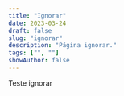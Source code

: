 ```yaml
---
title: "Ignorar"
date: 2023-03-24
draft: false
slug: "ignorar"
description: "Página ignorar."
tags: ["", ""]
showAuthor: false
---
```


Teste ignorar